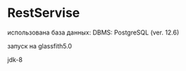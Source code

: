 # RestServise

использована база данных:
DBMS: PostgreSQL (ver. 12.6)

запуск на glassfith5.0

jdk-8